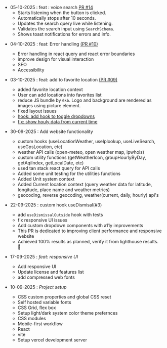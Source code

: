 * 05-10-2025 : feat : voice search [PR #14](https://github.com/ShubhamOulkar/weather/pull/14)
    - Starts listening when the button is clicked.
    - Automatically stops after 10 seconds.
    - Updates the search query live while listening.
    - Validates the search input using `SearchSchema`.
    - Shows toast notifications for errors and info.

- 04-10-2025 : feat: Error handling [(PR #10)](https://github.com/ShubhamOulkar/weather/pull/10)
    - Error handling in react query and react error boundaries
    - improve design for visual interaction
    - SEO
    - Accessibility
    
- 03-10-2025 : feat: add to favorite location [(PR #09)](https://github.com/ShubhamOulkar/weather/pull/9)
    - added favorite location context
    - User can add locations into favorites list
    - reduce JS bundle by `6kb`. Logo and background are rendered as images using picture element.
    - fixed layout issues
    - [hook: add hook to toggle dropdowns](https://github.com/ShubhamOulkar/weather/pull/8/commits/14d655f26f7f589bb86866da5c785281cb1fd4bb)
    - [fix: show houly data from current time](https://github.com/ShubhamOulkar/weather/pull/8/commits/7f9de70299203be4c7fe69422548e681feb355da)

- 30-09-2025 : Add website functionality
    - custom hooks (useLocationWeather, useIplookup, useLiveSearch, useGpsLocation, etc)
    - weather API calls (open-meteo, open weather map, ipwhois)
    - custom utility functions (getWeatherIcon, groupHourlyByDay, getAqiIndex, getLocalDate, etc)
    - used tan stack react query for API calls
    - Added some unit testing for the utilities functions
    - Added Unit system context
    - Added Current location context (query weather data for latitude, longitude, place name and weather metrics) 
    - geocoding, reverse geocoding, weather(current, daily, hourly) api's

- 22-09-2025 : custom hook useDismisal(#3)
    - add `useDismissalOutside` hook with tests
    - fix responsive UI issues
    - Add custom dropdown components with a11y improvements 
    - This PR is dedicated to improving client performance and responsive website
    - Achieved 100% results as planned, verify it from lighthouse results. 🥳

- 17-09-2025 : *feat: responsive UI*
    - Add responsive UI
    - Update license and features list
    - add compressed web fonts

- 10-09-2025 : *Project setup*
    - CSS custom properties and global CSS reset
    - Self hosted variable fonts
    - CSS Grid, flex box
    - Setup light/dark system color theme prefernces
    - CSS modules
    - Mobile-first workflow
    - React
    - vite
    - Setup vercel development server
